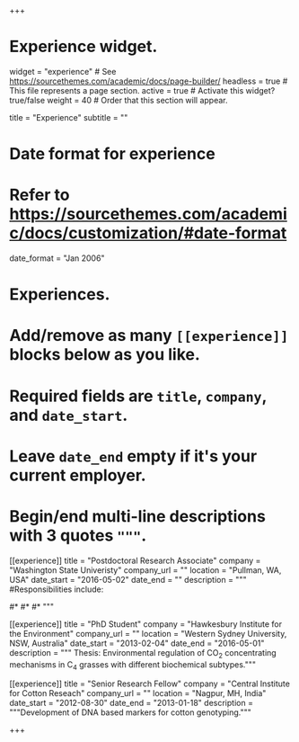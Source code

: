 +++
# Experience widget.
widget = "experience"  # See https://sourcethemes.com/academic/docs/page-builder/
headless = true  # This file represents a page section.
active = true  # Activate this widget? true/false
weight = 40  # Order that this section will appear.

title = "Experience"
subtitle = ""

# Date format for experience
#   Refer to https://sourcethemes.com/academic/docs/customization/#date-format
date_format = "Jan 2006"

# Experiences.
#   Add/remove as many `[[experience]]` blocks below as you like.
#   Required fields are `title`, `company`, and `date_start`.
#   Leave `date_end` empty if it's your current employer.
#   Begin/end multi-line descriptions with 3 quotes `"""`.
[[experience]]
  title = "Postdoctoral Research Associate"
  company = "Washington State Univeristy"
  company_url = ""
  location = "Pullman, WA, USA"
  date_start = "2016-05-02"
  date_end = ""
  description = """
  #Responsibilities include:
  
  #* 
  #* 
  #* 
  """

[[experience]]
  title = "PhD Student"
  company = "Hawkesbury Institute for the Environment"
  company_url = ""
  location = "Western Sydney University, NSW, Australia"
  date_start = "2013-02-04"
  date_end = "2016-05-01"
  description = """ Thesis: Environmental regulation of CO<sub>2</sub> concentrating mechanisms in C<sub>4</sub> grasses   with different biochemical subtypes."""

[[experience]]
  title = "Senior Research Fellow"
  company = "Central Institute for Cotton Reseach"
  company_url = ""
  location = "Nagpur, MH, India"
  date_start = "2012-08-30"
  date_end = "2013-01-18"
  description = """Development of DNA based markers for cotton genotyping."""

+++
